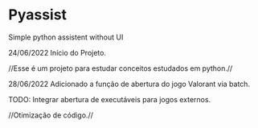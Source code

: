 # Pyassist
Simple python assistent without UI

24/06/2022
Início do Projeto.

//Esse é um projeto para estudar conceitos estudados em python.//

28/06/2022
Adicionado a função de abertura do jogo Valorant via batch.

TODO: 
Integrar abertura de executáveis para jogos externos.

//Otimização de código.//
